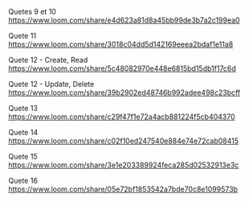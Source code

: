 Quetes 9 et 10
https://www.loom.com/share/e4d623a81d8a45bb99de3b7a2c199ea0 


Quete 11
https://www.loom.com/share/3018c04dd5d142169eeea2bdaf1e11a8

Quete 12 - Create, Read
https://www.loom.com/share/5c48082970e448e6815bd15db1f17c6d

Quete 12 - Update, Delete
https://www.loom.com/share/39b2902ed48746b992adee498c23bcff

Quete 13
https://www.loom.com/share/c29f47f1e72a4acb881224f5cb404370

Quete 14
https://www.loom.com/share/c02f10ed247540e884e74e72cab08415

Quete 15
https://www.loom.com/share/3e1e203389924feca285d02532913e3c

Quete 16
https://www.loom.com/share/05e72bf1853542a7bde70c8e1099573b